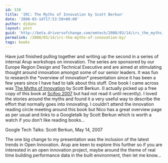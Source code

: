 ```yaml
---
id: 538
title: 'IRC: The Myths of Innovation by Scott Berkun'
date: '2008-03-14T17:53:50+00:00'
author: djdunc
layout: post
guid: 'http://beta.driversofchange.com/emtech/2008/03/14/irc_the_myths_of_innovation_by/'
permalink: /2008/03/14/irc-the-myths-of-innovation-by/
tags: books
---
```


Have just finished pulling together and writing up the second in a series of internal Arup workshops on innovation. The series are sponsored by our Europe Region Design and Technical Executive and are aimed at stimulating thought around innovation amongst some of our senior leaders. It was fun to research the \*overview of innovation\* presentation since it has been a few years since I have had to talk about this stuff. One book I came across was [The Myths of Innovation](http://www.librarything.com/work/2875445/book/20854907) by Scott Berkun. (I actually picked up a free copy of this book at [Scifoo 2007](http://blogs.driversofchange.com/emtech/2007/08/) but had not read it until recently). I loved the stories around the myths and found it a very useful way to describe the effort that normally goes into innovating. I couldn’t attend the innovation reading circle meeting around this book but Nico has a great overview page as per usual and links to a Googletalk by Scott Berkun which is worth a watch if you don’t like reading books…

Google Tech Talks: Scott Berkun, May 14, 2007

The one big change to my presentation was the inclusion of the latest trends in Open Innovation. Arup are keen to explore this further so if you are interested in an open innovation project, maybe around the theme of real time building performance data in the built environment, then let me know…